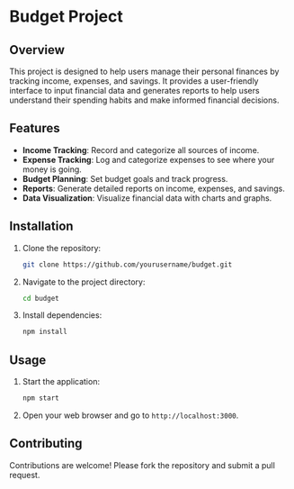 # Budget Project

## Overview

This project is designed to help users manage their personal finances by tracking income, expenses, and savings. It provides a user-friendly interface to input financial data and generates reports to help users understand their spending habits and make informed financial decisions.

## Features

- **Income Tracking**: Record and categorize all sources of income.
- **Expense Tracking**: Log and categorize expenses to see where your money is going.
- **Budget Planning**: Set budget goals and track progress.
- **Reports**: Generate detailed reports on income, expenses, and savings.
- **Data Visualization**: Visualize financial data with charts and graphs.

## Installation

1. Clone the repository:
   ```bash
   git clone https://github.com/yourusername/budget.git
   ```
2. Navigate to the project directory:
   ```bash
   cd budget
   ```
3. Install dependencies:
   ```bash
   npm install
   ```

## Usage

1. Start the application:
   ```bash
   npm start
   ```
2. Open your web browser and go to `http://localhost:3000`.

## Contributing

Contributions are welcome! Please fork the repository and submit a pull request.
